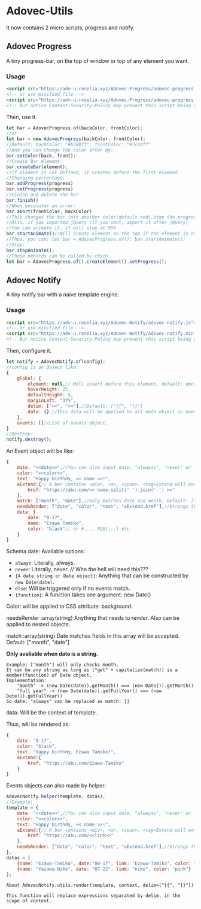 # Adovec-Utils

It now contains 2 micro scripts, progress and notify.

## Adovec Progress

A tiny progress-bar, on the top of window or top of any element you want.

### Usage

```html
<script src="https://adv-u.roselia.xyz/Adovec-Progress/adovec-progress.js"></script>
<!-- or use minified file -->
<script src="https://adv-u.roselia.xyz/Adovec-Progress/adovec-progress.min.js"></script>
<!-- But notice Content-Security-Policy may prevent this script being run. -->
```
Then, use it.
```JavaScript
let bar = AdovecProgress.of(backColor, frontColor);
//or 
let bar = new AdovecProgress(backColor, frontColor);
//Default: backColor: "#b388ff", frontColor: "#7c4dff"
//And you can change the color after by:
bar.setColor(back, front);
//Create Bar element:
bar.createBar(element);
//If element is not defined, it creates before the first element.
//Changing percentage:
bar.addProgress(progress)
bar.setProgress(progress)
//Finish and delete the bar
bar.finish()
//When encounter an error:
bar.abort(frontColor, backColor)
//This changes the bar into another color(default red),stop the progress and stop it.
//Also, if you imported jQuery (if you want, import it after jQuery)
//You can animate it, it will stop at 95%
bar.startAnimate()//Will create element on the top if the element is not created.
//Thus, you can: let bar = AdovecProgress.of(); bar.startAnimate();
//Stop:
bar.stopAnimate();
//Those mehotds can be called by chain.
let bar = AdovecProgress.of().createElement().setProgress();
```

## Adovec Notify
A tiny notify bar with a naive template engine.

### Usage

```html
<script src="https://adv-u.roselia.xyz/Adovec-Notify/adovec-notify.js"></script>
<!-- or use minified file -->
<script src="https://adv-u.roselia.xyz/Adovec-Notify/adovec-notify.min.js"></script>
<!-- But notice Content-Security-Policy may prevent this script being run. -->
```
Then, configure it.
```JavaScript
let notify = AdovecNotify.of(config);
//config is an Object like:
{
    global: {
        element: null,// Will insert before this element, default: document.body.firstChild
        hoverHeight: 25,
        defaultHeight: 5,
        marginLeft: "37%",
        delim: ["<<", ">>"],//Default: ["{{", "}}"]
        data: {} //This data will be applied to all data object in events.
    },
    events: []//List of events object.
}
//Destroy:
notify.destroy();
```
An Event object will be like:
```JavaScript
{
    date: "<<date>>",//You can also input date, "alwayas", "never" or "else". "else" will be triggered only if no events match.
    color: "<<color>>",
    text: "Happy birthdy, << name >>!",
    aExtend:{// A bar contains <div>, <a>, <span>. <tag>Extend will extend attributes of <tag> element. for <tag> in ["a", "div", "span"]
        href: "https://abu.com/<< name.split(' ').join('-') >>"
    },
    match: ["month", "date"],//Only matches date and month. Default: ["month", "date"]. You can give ["month"] to match month only.
    needsRender: ["date", "color", "text", "aExtend.href"],//Strings that needs to render.
    data: {
        date: "8-17",
        name: "Ezawa Tamiko",
        color: "black"// or #..., RGB(...) etc.
    }
}
```
Schema date:
Available options:

- `always`: Literally, always.
- `never`: Literally, never. // Who the hell will need this???
- `{A date string or Date object}`: Anything that can be constructed by `new Date(date)`.
- `else`: Will be triggered only if no events match.
- `{function}`: A function takes one argument: new Date()

Color: will be applied to CSS attribute: background.

needsRender :array(string) Anything that needs to render. Also can be applied to nested objects.

match :array(string) Date matches fields in this array will be accepted. Default: ["month", "date"]

**Only avaliable when date is a string.**
    
    Example: ["month"] will only checks month.
    It can be any string as long as ("get" + capitalize(match)) is a member(function) of Date object.
    Implementation:
        "month" -> (new Date(date)).getMonth() === (new Date()).getMonth()
        "full year" -> (new Date(date)).getFullYear() === (new Date()).getFullYear()
    So date: "always" can be replaced as match: []

data: Will be the context of template.

Thus, will be rendered as:
```JavaScript
{
    date: "8-17",
    color: "black",
    text: "Happy birthdy, Ezawa Tamiko!",
    aExtend:{
        href: "https://abu.com/Ezawa-Tamiko"
    }
}
```

Events objects can also made by helper:
```JavaScript
AdovecNotify.helper(template, datas);
//Example:
template = {
    date: "<<date>>",//You can also input date, "alwayas", "never" or "else". "else" will be triggered only if no events match.
    color: "<<color>>",
    text: "Happy birthdy, << name >>!",
    aExtend:{// A bar contains <div>, <a>, <span>. <tag>Extend will extend attributes of <tag> element. for <tag> in ["a", "div", "span"]
        href: "https://abu.com/<<link>>"
    },
    needsRender: ["date", "color", "text", "aExtend.href"],//Strings that needs to render.
},
datas = [
    {name: "Ezawa-Tamiko", date:"08-17", link: "Ezawa-Tamiko", color: "black"},
    {name: "Yazawa-Niko", date: "07-22", link: "niko", color: "pink"}
];
```
    About AdovecNotify.utils.render(template, context, delim=["{{", "}}"])

    This function will replace expressions separated by delim, in the scope of context.